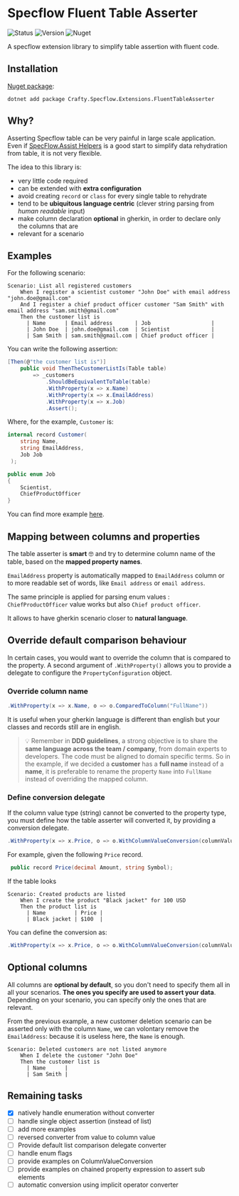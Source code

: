 # Specflow Fluent Table Asserter

![Status](https://github.com/pierregillon/Specflow.Extensions.FluentTableAsserter/actions/workflows/dotnet.yml/badge.svg)
![Version](https://img.shields.io/badge/dynamic/xml?color=blue&label=version&prefix=v&query=//Project/PropertyGroup/Version/text()&url=https://raw.githubusercontent.com/pierregillon/Specflow.Extensions.FluentTableAsserter/main/src/Specflow.Extensions.FluentTableAsserter/Specflow.Extensions.FluentTableAsserter.csproj)
![Nuget](https://img.shields.io/badge/Nuget-available%20-green)

A specflow extension library to simplify table assertion with fluent code.

## Installation

[Nuget package](https://www.nuget.org/packages/Crafty.Specflow.Extensions.FluentTableAsserter):

    dotnet add package Crafty.Specflow.Extensions.FluentTableAsserter

## Why?

Asserting Specflow table can be very painful in large scale application.
Even
if [SpecFlow.Assist Helpers](https://docs.specflow.org/projects/specflow/en/latest/Bindings/SpecFlow-Assist-Helpers.html)
is a good start to simplify data rehydration from table, it is not very flexible.

The idea to this library is:

- very little code required
- can be extended with **extra configuration**
- avoid creating `record` or `class` for every single table to rehydrate
- tend to be **ubiquitous language centric** (clever string parsing from *human readable* input)
- make column declaration **optional** in gherkin, in order to declare only the columns that are
- relevant for a scenario

## Examples

For the following scenario:

```gherkin
Scenario: List all registered customers
    When I register a scientist customer "John Doe" with email address "john.doe@gmail.com"
    And I register a chief product officer customer "Sam Smith" with email address "sam.smith@gmail.com"
    Then the customer list is
      | Name      | Email address       | Job                   |
      | John Doe  | john.doe@gmail.com  | Scientist             |
      | Sam Smith | sam.smith@gmail.com | Chief product officer |
```

You can write the following assertion:

```csharp
[Then(@"the customer list is")]
    public void ThenTheCustomerListIs(Table table)
        => _customers
            .ShouldBeEquivalentToTable(table)
            .WithProperty(x => x.Name)
            .WithProperty(x => x.EmailAddress)
            .WithProperty(x => x.Job)
            .Assert();
```

Where, for the example, `Customer` is:

```csharp
internal record Customer(
    string Name, 
    string EmailAddress, 
    Job Job
 );

public enum Job
{
    Scientist,
    ChiefProductOfficer
}
```

You can find more example [here](./src/Examples).

## Mapping between columns and properties

The table asserter is **smart** 🤓 and try to determine column name of the table, based on
the **mapped property names**.

`EmailAddress` property is automatically mapped to `EmailAddress` column or to more readable
set of words, like `Email address` or `email address`.

The same principle is applied for parsing enum values : `ChiefProductOfficer` value works
but also `Chief product officer`.

It allows to have gherkin scenario closer to **natural language**.

## Override default comparison behaviour

In certain cases, you would want to override the column that is compared to the property.
A second argument of `.WithProperty()` allows you to provide a delegate to configure the `PropertyConfiguration` object.

### Override column name

```csharp
.WithProperty(x => x.Name, o => o.ComparedToColumn("FullName"))
```

It is useful when your gherkin language is different than english but your classes and records still are in english.

> 💡 Remember in **DDD guidelines**, a strong objective is to share the **same language across the team / company**, from
> domain
> experts to developers. The code must be aligned to domain specific terms. So in the example, if we decided a **customer**
> has a **full name**
> instead of a **name**, it is preferable to rename the property `Name` into `FullName` instead of overriding the mapped
> column.

### Define conversion delegate

If the column value type (string) cannot be converted to the property type, you must define how the table asserter will
converted it, by providing a conversion delegate.

```csharp
.WithProperty(x => x.Price, o => o.WithColumnValueConversion(columnValue => ...)
```

For example, given the following `Price` record.

```csharp
 public record Price(decimal Amount, string Symbol);
```

If the table looks

```gherkin
Scenario: Created products are listed
    When I create the product "Black jacket" for 100 USD
    Then the product list is
      | Name         | Price |
      | Black jacket | $100  |
```

You can define the conversion as:

```csharp
.WithProperty(x => x.Price, o => o.WithColumnValueConversion(columnValue => Price.Parse(columnValue))
```

## Optional columns

All columns are **optional by default**, so you don't need to specify them all in all
your scenarios. **The ones you specify are used to assert your data**. Depending on your
scenario, you can specify only the ones that are relevant.

From the previous example, a new customer deletion scenario can be asserted only with the column
`Name`, we can volontary remove the `EmailAddress`: because it is useless here, the `Name`
is enough.

```gherkin
Scenario: Deleted customers are not listed anymore
    When I delete the customer "John Doe"
    Then the customer list is
      | Name      |
      | Sam Smith |
```

## Remaining tasks

- [x] natively handle enumeration without converter
- [ ] handle single object assertion (instead of list)
- [ ] add more examples
- [ ] reversed converter from value to column value
- [ ] Provide default list comparison delegate converter
- [ ] handle enum flags
- [ ] provide examples on ColumnValueConversion
- [ ] provide examples on chained property expression to assert sub elements
- [ ] automatic conversion using implicit operator converter
